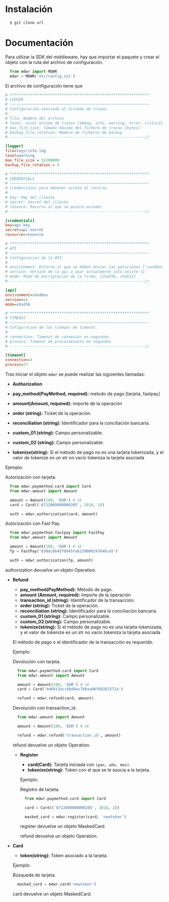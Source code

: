 # Instalación

  ```bash
    $ git clone url
  ```

# Documentación

Para utilizar la SDK del middleware, hay que importar el paquete y crear el objeto con la ruta del archivo de configuración.

```python
  from mdwr import MDWR
  mdwr = MDWR('etc/config.ini')
```

El archivo de configuración tiene que
```ini
# **************************************************************
# LOGGER
# ~~~~~~~~~~~~~~~~~~~~~~~~~~~~~~~~~~~~~~~~~~~~~~~~~~~~~~~~~~~~~~
# Configuración asociada al sistema de trazas.
#
# file: Nombre del archivo
# level: nivel minimo de trazas [debug, info, warning, error, critical]
# max_file_size: Tamaño máximo del fichero de trazas [bytes]
# backup_file_rotation: Número de ficheros de backup
# ------------------------------------------------------------//

[logger]
file=logs/info.log
level=warning
max_file_size = 51200000
backup_file_rotation = 5

# **************************************************************
# CREDENTIALS
# ~~~~~~~~~~~~~~~~~~~~~~~~~~~~~~~~~~~~~~~~~~~~~~~~~~~~~~~~~~~~~~
# Credenciales para obtener acceso al recurso.
#
# key: Key del cliente
# secret: Secret del cliente
# resouce: Recurso al que se quiere acceder
# ------------------------------------------------------------//

[credentials]
key=api-key
secret=api-secret
resource=resource

# **************************************************************
# API
# ~~~~~~~~~~~~~~~~~~~~~~~~~~~~~~~~~~~~~~~~~~~~~~~~~~~~~~~~~~~~~~
# Configuracion de la API.
#
# environment: Entorno al que se deben enviar las peticiones ['sandbox', 'staging', 'live']
# version: Versión de la api a usar actualmente solo existe v1
# mode: Modo de encriptacion de la firma, [sha256, sha512]
# ------------------------------------------------------------//

[api]
environment=sandbox
version=v1
mode=sha256

# **************************************************************
# TIMEOUT
# ~~~~~~~~~~~~~~~~~~~~~~~~~~~~~~~~~~~~~~~~~~~~~~~~~~~~~~~~~~~~~~
# Cofiguracion de los tiempos de timeout.
#
# connection: Timeout de connexión en segundos
# process: Timeout de procesamiento en segundos
# ------------------------------------------------------------//

[timeout]
connection=3
process=27
```

Tras iniciar el objeto `mdwr` se puede realizar las siguientes llamadas:
 * **Authorization**

  * **pay_method(PayMethod, required):** metodo de pago [tarjeta, fastpay]
  * **amount(Amount, required):** importe de la operación
  * **order (string):** Ticket de la operación.
  * **reconciliation (string):** Identificador para la conciliación bancaria.
  * **custom_01 (string):** Campo personalizable.
  * **custom_02 (string):** Campo personalizable.
  * **tokenize(string):** Si el método de pago no es una tarjeta tokenizada, y el valor de tokenize es un str no vacío tokeniza la tarjeta asociada

 Ejemplo:

 Autorización con tarjeta.

 ```python
   from mdwr.paymethod.card import Card
   from mdwr.amount import Amount

   amount = Amount(100, 'EUR') # 1€
   card = Card(('6712009000000205', 2018, 2))

   auth = mdwr.authorization(card, amount)
 ```

 Autorización con Fast Pay.

 ```python
   from mdwr.paymethod.fastpay import FastPay
   from mdwr.amount import Amount

   amount = Amount(100, 'EUR') # 1€
   fp = FastPay('830dc0b45f8945fab229000347646ca5')

   auth = mdwr.authorization(fp, amount)
 ```

 authorization devuelve un objeto Operation.

* **Refund**

  * **pay_method(PayMethod):** Método de pago.
  * **amount (Amount, required):** Importe de la operación
  * **transaction_id (string):** Identificador de la transacción.
  * **order (string):** Ticket de la operación.
  * **reconciliation (string):** Identificador para la conciliación bancaria.
  * **custom_01 (string):** Campo personalizable.
  * **custom_02 (string):** Campo personalizable.
  * **tokenize(string):** Si el método de pago no es una tarjeta tokenizada, y el valor de tokenize es un str no vacío tokeniza la tarjeta asociada

  El método de pago o el identificador de la transacción es requerido.

  Ejemplo:

  Devolución con tarjeta.

  ```python
    from mdwr.paymethod.card import Card
    from mdwr.amount import Amount

    amount = Amount(100, 'EUR') # 1€
    card = Card('bd6613acc6bd4ac7b6aa96fb92b2572a')

    refund = mdwr.refund(card, amount)
  ```

  Devolución con transaction_id.

  ```python
    from mdwr.amount import Amount

    amount = Amount(100, 'EUR') # 1€

    refund = mdwr.refund('transaction_id', amount)
  ```

  refund devuelve un objeto Operation.

  * **Register**

    * **card(Card):** Tarjeta iniciada con `(pan, año, mes)`.
    * **tokenize(string):** Token con el que se le asocia a la tarjeta.

    Ejemplo:

    Registro de tarjeta.

    ```python
      from mdwr.paymethod.card import Card

      card = Card(('6712009000000205', 2018, 2))

      masked_card = mdwr.register(card, 'newtoken')
    ```

    register devuelve un objeto MaskedCard.

    refund devuelve un objeto Operation.

* **Card**

  * **token(string):** Token asociado a la tarjeta.

  Ejemplo:

  Búsqueda de tarjeta.

  ```python
    masked_card = mdwr.card('newtoken')
  ```

  card devuelve un objeto MaskedCard.
